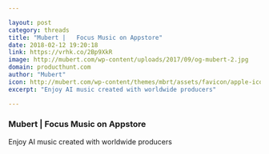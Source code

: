 ```yaml
---

layout: post
category: threads
title: "Mubert |   Focus Music on Appstore"
date: 2018-02-12 19:20:18
link: https://vrhk.co/2Bp9XkR
image: http://mubert.com/wp-content/uploads/2017/09/og-mubert-2.jpg
domain: producthunt.com
author: "Mubert"
icon: http://mubert.com/wp-content/themes/mbrt/assets/favicon/apple-icon-57x57.png
excerpt: "Enjoy AI music created with worldwide producers"

---
```


### Mubert |   Focus Music on Appstore

Enjoy AI music created with worldwide producers